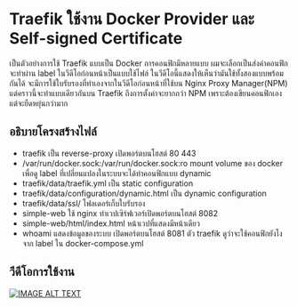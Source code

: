 # Traefik ใช้งาน Docker Provider และ Self-signed Certificate
เป็นตัวอย่างการใช้ Traefik แบบเป็น Docker การคอนฟิกมีหลายแบบ ผมจะเลือกเป็นส่งค่าคอนฟิกจะทำผ่าน label 
ในวีดีโอก่อนหน้าเป็นแบบใช้ไฟล์ ในวีดีโอนี้แสดงให้เห็นว่ามันใช้ทั้งสองแบบพร้อมกันได้ 
จะมีการใช้ใบรับรองที่ทำเองจากในวีดีโอก่อนหน้าที่ใช้บน Nginx Proxy Manager(NPM) แต่คราวนี้จะทำแบบเดียวกันบน Traefik ถึงการตั้งค่าจะยากกว่า 
NPM เพราะต้องเขียนคอนฟิกเอง แต่จะยืดหยุ่นกว่ามาก 

## อธิบายโครงสร้างไฟล์
- traefik  เป็น reverse-proxy เปิดพอร์ตบนโฮสต์ 80 443
- /var/run/docker.sock:/var/run/docker.sock:ro mount volume ของ docker เพื่อดู label ที่เปลี่ยนแปลงในระบบจะได้ทำคอนฟิกแบบ dynamic  
- traefik/data/traefik.yml  เป็น static configuration 
- traefik/data/configuration/dynamic.html  เป็น dynamic configuration
- traefik/data/ssl/  โฟลเดอร์เก็บใบรับรอง
- simple-web  ใช้ nginx ทำเวปเซิร์ฟเวอร์เปิดพอร์ตบนโฮสต์ 8082
- simple-web/html/index.html  หน้าเวปที่แสดงมีหน้าเดียว
- whoami  แสดงข้อมูลของระบบ เปิดพอร์ตบนโฮสต์ 8081 ตัว traefik ดูว่าจะใช้คอนฟิกยังไงจาก label ใน docker-compose.yml

## วีดีโอการใช้งาน

[![IMAGE ALT TEXT](https://img.youtube.com/vi/z3TqJImsXPQ/0.jpg)](https://youtu.be/z3TqJImsXPQ "ใช้งาน Docker Provider และ Self-signed Certificate")

